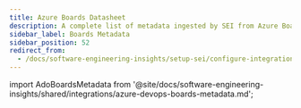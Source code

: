 ```yaml
---
title: Azure Boards Datasheet
description: A complete list of metadata ingested by SEI from Azure Boards
sidebar_label: Boards Metadata
sidebar_position: 52
redirect_from:
  - /docs/software-engineering-insights/setup-sei/configure-integrations/azure-devops/sei-azure-boards-datasheet
---
```


import AdoBoardsMetadata from '@site/docs/software-engineering-insights/shared/integrations/azure-devops-boards-metadata.md';

<AdoBoardsMetadata />